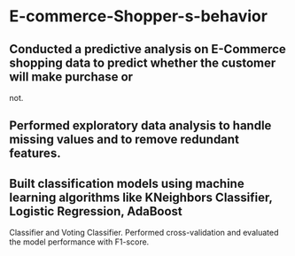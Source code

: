 # E-commerce-Shopper-s-behavior

## Conducted a predictive analysis on E-Commerce shopping data to predict whether the customer will make purchase or
not.
## Performed exploratory data analysis to handle missing values and to remove redundant features.
## Built classification models using machine learning algorithms like KNeighbors Classifier, Logistic Regression, AdaBoost
Classifier and Voting Classifier. Performed cross-validation and evaluated the model performance with F1-score.
